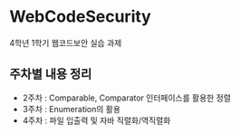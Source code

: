 # WebCodeSecurity
4학년 1학기 웹코드보안 실습 과제

## 주차별 내용 정리
- 2주차 : Comparable, Comparator 인터페이스를 활용한 정렬
- 3주차 : Enumeration의 활용
- 4주차 : 파일 입출력 및 자바 직렬화/역직렬화
